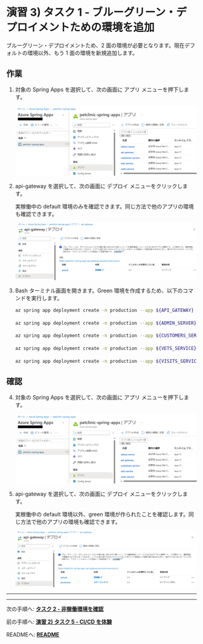 # 演習 3) タスク 1 - ブルーグリーン・デプロイメントための環境を追加
ブルーグリーン・デプロイメントため、2 面の環境が必要となります。現在デフォルトの環境以外、もう 1 面の環境を新規追加します。

## 作業
1. 対象の Spring Apps を選択して、次の画面に アプリ メニューを押下します。

    <img src="../images/P33-01-visit-app.png" width="700">

2. api-gateway を選択して、次の画面に デプロイ メニューをクリックします。

   実稼働中の default 環境のみを確認できます。同じ方法で他のアプリの環境も確認できます。

    <img src="../images/P33-01-show-app-deploy.png" width="700">

3. Bash ターミナル画面を開きます。Green 環境を作成するため、以下のコマンドを実行します。

    ```bash
    az spring app deployment create -n production --app ${API_GATEWAY}

    az spring app deployment create -n production --app ${ADMIN_SERVER}

    az spring app deployment create -n production --app ${CUSTOMERS_SERVICE}

    az spring app deployment create -n production --app ${VETS_SERVICE}

    az spring app deployment create -n production --app ${VISITS_SERVICE}
    ```

## 確認
4. 対象の Spring Apps を選択して、次の画面に アプリ メニューを押下します。

    <img src="../images/P33-01-visit-app.png" width="700">

2. api-gateway を選択して、次の画面に デプロイ メニューをクリックします。

   実稼働中の default 環境以外、green 環境が作られたことを確認します。同じ方法で他のアプリの環境も確認できます。

    <img src="../images/P33-01-show-app-deploy-green.png" width="700">

---
---
次の手順へ: [**タスク 2 - 非稼働環境を確認**](P3-02.md)

前の手順へ: [**演習 2) タスク 5 - CI/CD を体験**](P2-05.md)

READMEへ: [**README**](../README.md#%E6%93%8D%E4%BD%9C%E6%89%8B%E9%A0%86)

